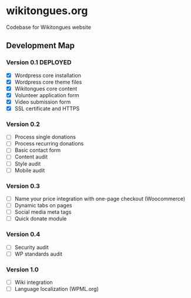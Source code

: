 # wikitongues.org
Codebase for Wikitongues website

## Development Map
### Version 0.1 DEPLOYED
- [x] Wordpress core installation
- [x] Wordpress core theme files
- [x] Wikitongues core content
- [x] Volunteer application form
- [x] Video submission form
- [x] SSL certificate and HTTPS

### Version 0.2
- [ ] Process single donations
- [ ] Process recurring donations
- [ ] Basic contact form
- [ ] Content audit
- [ ] Style audit
- [ ] Mobile audit

### Version 0.3
- [ ] Name your price integration with one-page checkout (Woocommerce) 
- [ ] Dynamic tabs on pages
- [ ] Social media meta tags
- [ ] Quick donate module

### Version 0.4
- [ ] Security audit
- [ ] WP standards audit

### Version 1.0
- [ ] Wiki integration
- [ ] Language localization (WPML.org)
